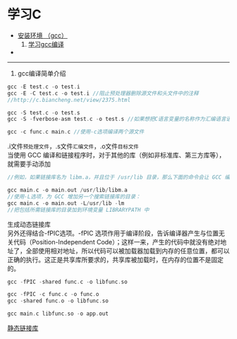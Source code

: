 学习C
================

* [安装环境 （gcc）](#1-gcc编译简单介绍)
    1. [学习gcc编译](http://c.biancheng.net/gcc/)
* 

-----------------------------

1. gcc编译简单介绍
```c
gcc -E test.c -o test.i
gcc -E -C test.c -o test.i //阻止预处理器删除源文件和头文件中的注释
//http://c.biancheng.net/view/2375.html

gcc -S test.c -o test.s
gcc -S -fverbose-asm test.c -o test.s //如果想把C语言变量的名称作为汇编语言语句中的注释，可以加上-fverbose-asm选项：

gcc -c func.c main.c //使用-c选项编译两个源文件

```
.i文件`预处理文件`，.s文件`汇编文件`，.o文件`目标文件`  
当使用 GCC 编译和链接程序时，对于其他的库（例如非标准库、第三方库等），就需要手动添加
```c
//例如，如果链接库名为 libm.a，并且位于 /usr/lib 目录，那么下面的命令会让 GCC 编译 main.c，然后将 libm.a 链接到 main.o

gcc main.c -o main.out /usr/lib/libm.a
//使用-L选项，为 GCC 增加另一个搜索链接库的目录：
gcc main.c -o main.out -L/usr/lib -lm
//把包括所需链接库的目录加到环境变量 LIBRARYPATH 中
```

生成动态链接库  
另外还得结合-fPIC选项。-fPIC 选项作用于编译阶段，告诉编译器产生与位置无关代码（Position-Independent Code）；这样一来，产生的代码中就没有绝对地址了，全部使用相对地址，所以代码可以被加载器加载到内存的任意位置，都可以正确的执行。这正是共享库所要求的，共享库被加载时，在内存的位置不是固定的。
```c
gcc -fPIC -shared func.c -o libfunc.so

gcc -fPIC -c func.c -o func.o
gcc -shared func.o -o libfunc.so

gcc main.c libfunc.so -o app.out
```
[静态链接库](http://c.biancheng.net/view/7168.html)